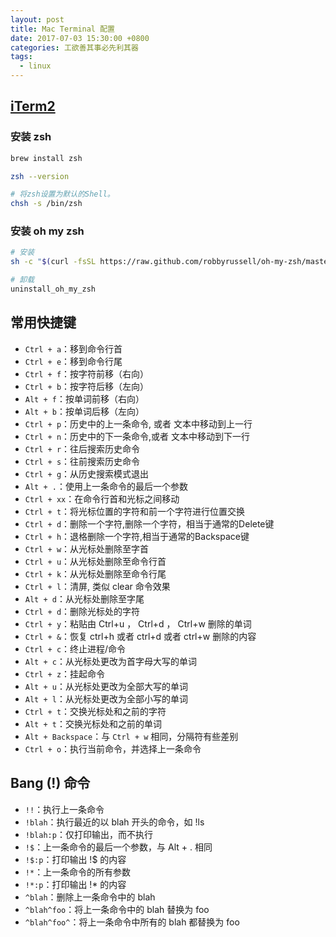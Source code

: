 ```yaml
---
layout: post
title: Mac Terminal 配置
date: 2017-07-03 15:30:00 +0800
categories: 工欲善其事必先利其器
tags:
  - linux
---
```


## [iTerm2](https://www.iterm2.com/downloads.html)

### 安装 zsh

```bash
brew install zsh

zsh --version

# 将zsh设置为默认的Shell。
chsh -s /bin/zsh
```

### 安装 oh my zsh

```bash
# 安装
sh -c "$(curl -fsSL https://raw.github.com/robbyrussell/oh-my-zsh/master/tools/install.sh)"

# 卸载
uninstall_oh_my_zsh
```

## 常用快捷键

- `Ctrl + a`：移到命令行首
- `Ctrl + e`：移到命令行尾
- `Ctrl + f`：按字符前移（右向）
- `Ctrl + b`：按字符后移（左向）
- `Alt + f`：按单词前移（右向）
- `Alt + b`：按单词后移（左向）
- `Ctrl + p`：历史中的上一条命令, 或者 文本中移动到上一行
- `Ctrl + n`：历史中的下一条命令,或者 文本中移动到下一行
- `Ctrl + r`：往后搜索历史命令
- `Ctrl + s`：往前搜索历史命令
- `Ctrl + g`：从历史搜索模式退出
- `Alt + .`：使用上一条命令的最后一个参数
- `Ctrl + xx`：在命令行首和光标之间移动
- `Ctrl + t`：将光标位置的字符和前一个字符进行位置交换
- `Ctrl + d`：删除一个字符,删除一个字符，相当于通常的Delete键
- `Ctrl + h`：退格删除一个字符,相当于通常的Backspace键
- `Ctrl + w`：从光标处删除至字首
- `Ctrl + u`：从光标处删除至命令行首
- `Ctrl + k`：从光标处删除至命令行尾
- `Ctrl + l`：清屏, 类似 clear 命令效果
- `Alt + d`：从光标处删除至字尾
- `Ctrl + d`：删除光标处的字符
- `Ctrl + y`：粘贴由 Ctrl+u ， Ctrl+d ， Ctrl+w 删除的单词
- `Ctrl + &`：恢复 ctrl+h 或者 ctrl+d 或者 ctrl+w 删除的内容
- `Ctrl + c`：终止进程/命令
- `Alt + c`：从光标处更改为首字母大写的单词
- `Ctrl + z`：挂起命令
- `Alt + u`：从光标处更改为全部大写的单词
- `Alt + l`：从光标处更改为全部小写的单词
- `Ctrl + t`：交换光标处和之前的字符
- `Alt + t`：交换光标处和之前的单词
- `Alt + Backspace`：与 `Ctrl + w` 相同，分隔符有些差别
- `Ctrl + o`：执行当前命令，并选择上一条命令

## Bang (!) 命令

- `!!`：执行上一条命令
- `!blah`：执行最近的以 blah 开头的命令，如 !ls
- `!blah:p`：仅打印输出，而不执行
- `!$`：上一条命令的最后一个参数，与 Alt + . 相同
- `!$:p`：打印输出 !$ 的内容
- `!*`：上一条命令的所有参数
- `!*:p`：打印输出 !* 的内容
- `^blah`：删除上一条命令中的 blah
- `^blah^foo`：将上一条命令中的 blah 替换为 foo
- `^blah^foo^`：将上一条命令中所有的 blah 都替换为 foo
